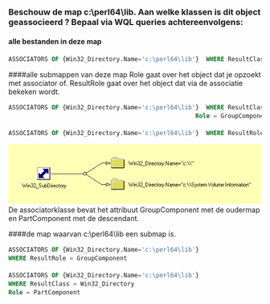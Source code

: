 ### Beschouw de map c:\perl64\lib. Aan welke klassen is dit object geassocieerd ? Bepaal via WQL queries achtereenvolgens:

#### alle bestanden in deze map
``` SQL
ASSOCIATORS OF {Win32_Directory.Name='c:\perl64\lib'}  WHERE ResultClass = CIM_DataFile
```

####alle submappen van deze map
Role gaat over het object dat je opzoekt met associator of.
ResultRole gaat over het object dat via de associatie bekeken wordt.

```SQL
ASSOCIATORS OF {Win32_Directory.Name='c:\perl64\lib'}  WHERE ResultClass = Win32_Directory
                                                    Role = GroupComponent

ASSOCIATORS OF {Win32_Directory.Name='c:\perl64\lib'}  WHERE ResultRole = PartComponent
```

![](2018-10-18-14-15-18.png)
De associatorklasse bevat het attribuut GroupComponent met de oudermap en PartComponent met de descendant.



####de map waarvan c:\perl64\lib een submap is.
```SQL
ASSOCIATORS OF {Win32_Directory.Name='c:\perl64\lib'}
WHERE ResultRole = GroupComponent

ASSOCIATORS OF {Win32_Directory.Name='c:\perl64\lib'}
WHERE ResultClass = Win32_Directory
Role = PartComponent

```